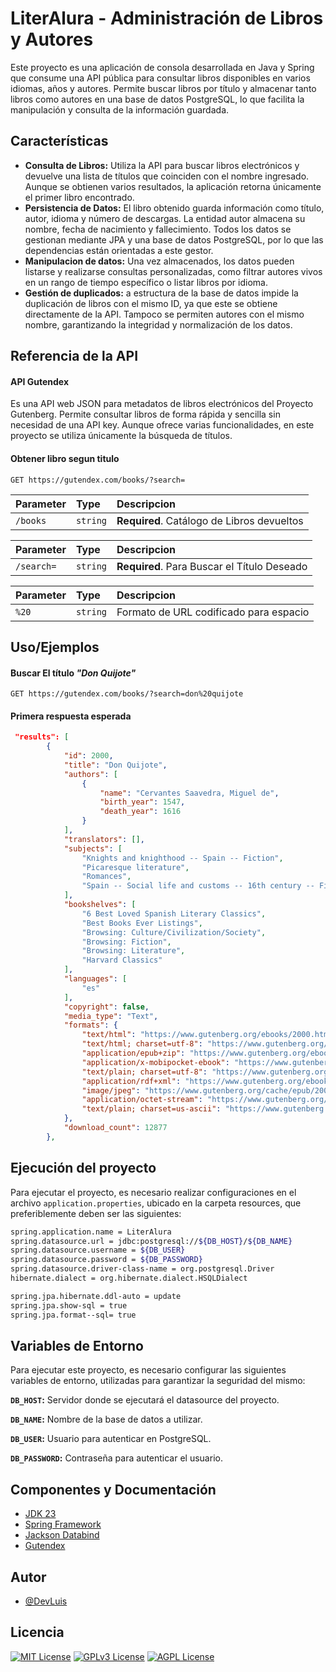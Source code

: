 
# LiterAlura - Administración de Libros y Autores

Este proyecto es una aplicación de consola desarrollada en Java y Spring que consume una API pública para consultar libros disponibles en varios idiomas, años y autores. Permite buscar libros por título y almacenar tanto libros como autores en una base de datos PostgreSQL, lo que facilita la manipulación y consulta de la información guardada.



## Características

- **Consulta de Libros:** Utiliza la API para buscar libros electrónicos y devuelve una lista de títulos que coinciden con el nombre ingresado. Aunque se obtienen varios resultados, la aplicación retorna únicamente el primer libro encontrado. 
- **Persistencia de Datos:** El libro obtenido guarda información como título, autor, idioma y número de descargas. La entidad autor almacena su nombre, fecha de nacimiento y fallecimiento. Todos los datos se gestionan mediante JPA y una base de datos PostgreSQL, por lo que las dependencias están orientadas a este gestor. 
- **Manipulacion de datos:** Una vez almacenados, los datos pueden listarse y realizarse consultas personalizadas, como filtrar autores vivos en un rango de tiempo específico o listar libros por idioma.
- **Gestión de duplicados:** a estructura de la base de datos impide la duplicación de libros con el mismo ID, ya que este se obtiene directamente de la API. Tampoco se permiten autores con el mismo nombre, garantizando la integridad y normalización de los datos.


## Referencia de la API

#### API Gutendex

Es una API web JSON para metadatos de libros electrónicos del Proyecto Gutenberg. Permite consultar libros de forma rápida y sencilla sin necesidad de una API key. Aunque ofrece varias funcionalidades, en este proyecto se utiliza únicamente la búsqueda de títulos.
 

#### Obtener libro segun titulo

```http
GET https://gutendex.com/books/?search=
```

| Parameter | Type     | Descripcion                |
| :-------- | :------- | :------------------------- |
| `/books` | `string` | **Required**. Catálogo de Libros devueltos|

| Parameter | Type     | Descripcion                |
| :-------- | :------- | :------------------------- |
| `/search=` | `string` |**Required**. Para Buscar el Título Deseado |

| Parameter | Type     | Descripcion                |
| :-------- | :------- | :------------------------- |
| `%20` | `string` | Formato de URL codificado para espacio |


## Uso/Ejemplos
#### Buscar El título *"Don Quijote"*
```http
GET https://gutendex.com/books/?search=don%20quijote
```
#### Primera respuesta esperada
```json
 "results": [
        {
            "id": 2000,
            "title": "Don Quijote",
            "authors": [
                {
                    "name": "Cervantes Saavedra, Miguel de",
                    "birth_year": 1547,
                    "death_year": 1616
                }
            ],
            "translators": [],
            "subjects": [
                "Knights and knighthood -- Spain -- Fiction",
                "Picaresque literature",
                "Romances",
                "Spain -- Social life and customs -- 16th century -- Fiction"
            ],
            "bookshelves": [
                "6 Best Loved Spanish Literary Classics",
                "Best Books Ever Listings",
                "Browsing: Culture/Civilization/Society",
                "Browsing: Fiction",
                "Browsing: Literature",
                "Harvard Classics"
            ],
            "languages": [
                "es"
            ],
            "copyright": false,
            "media_type": "Text",
            "formats": {
                "text/html": "https://www.gutenberg.org/ebooks/2000.html.images",
                "text/html; charset=utf-8": "https://www.gutenberg.org/files/2000/2000-h/2000-h.htm",
                "application/epub+zip": "https://www.gutenberg.org/ebooks/2000.epub3.images",
                "application/x-mobipocket-ebook": "https://www.gutenberg.org/ebooks/2000.kf8.images",
                "text/plain; charset=utf-8": "https://www.gutenberg.org/files/2000/2000-0.txt",
                "application/rdf+xml": "https://www.gutenberg.org/ebooks/2000.rdf",
                "image/jpeg": "https://www.gutenberg.org/cache/epub/2000/pg2000.cover.medium.jpg",
                "application/octet-stream": "https://www.gutenberg.org/cache/epub/2000/pg2000-h.zip",
                "text/plain; charset=us-ascii": "https://www.gutenberg.org/ebooks/2000.txt.utf-8"
            },
            "download_count": 12877
        },
```



## Ejecución del proyecto

Para ejecutar el proyecto, es necesario realizar configuraciones en el archivo `application.properties`, ubicado en la carpeta resources, que preferiblemente deben ser las siguientes:

```bash
spring.application.name = LiterAlura
spring.datasource.url = jdbc:postgresql://${DB_HOST}/${DB_NAME}
spring.datasource.username = ${DB_USER}
spring.datasource.password = ${DB_PASSWORD}
spring.datasource.driver-class-name = org.postgresql.Driver
hibernate.dialect = org.hibernate.dialect.HSQLDialect

spring.jpa.hibernate.ddl-auto = update
spring.jpa.show-sql = true
spring.jpa.format--sql= true
```
    
## Variables de Entorno

Para ejecutar este proyecto, es necesario configurar las siguientes variables de entorno, utilizadas para garantizar la seguridad del mismo:

**`DB_HOST`:** Servidor donde se ejecutará el datasource del proyecto. 

**`DB_NAME`:** Nombre de la base de datos a utilizar.

**`DB_USER`:** Usuario para autenticar en PostgreSQL.

**`DB_PASSWORD`:** Contraseña para autenticar el usuario.

## Componentes y Documentación

 - [JDK 23](https://docs.oracle.com/en/java/javase/23/)
  - [Spring Framework](https://spring.io/)
 - [Jackson Databind](https://mvnrepository.com/artifact/com.fasterxml.jackson.core/jackson-databind/2.18.1)
 - [Gutendex](https://gutendex.com/)


## Autor

- [@DevLuis](https://github.com/info-luisdev)


## Licencia

[![MIT License](https://img.shields.io/badge/License-MIT-green.svg)](https://choosealicense.com/licenses/mit/)
[![GPLv3 License](https://img.shields.io/badge/License-GPL%20v3-yellow.svg)](https://opensource.org/licenses/)
[![AGPL License](https://img.shields.io/badge/license-AGPL-blue.svg)](http://www.gnu.org/licenses/agpl-3.0)


